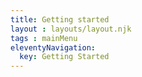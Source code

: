 ```yaml
---
title: Getting started
layout : layouts/layout.njk
tags : mainMenu
eleventyNavigation:
  key: Getting Started
---
```

<!-- use eleventyExcludeFromCollections to true or give different tag -->